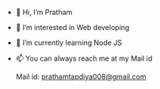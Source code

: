 - 👋 Hi, I’m Pratham 
- 👀 I’m interested in Web developing
- 🌱 I’m currently learning Node JS
- 📫 You can always reach me at my Mail id

  Mail id: prathamtapdiya008@gmail.com

<!---
Prxthxxmmm/Prxthxxmmm is a ✨ special ✨ repository because its `README.md` (this file) appears on your GitHub profile.
You can click the Preview link to take a look at your changes.
--->
